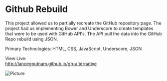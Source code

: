 Github Rebuild
==============

This project allowed us to partially recreate the GitHub repository page. The project had us implementing Bower and Underscore to create templates that were to be used with GitHub API's. The API pull the data into the GitHub Repo rebuild using JSON. 

Primary Technologies: 
HTML, CSS, JavaScript, Underscore, JSON

View Live: <br>
http://lancegputnam.github.io/gh-alternative

![Picture](https://farm3.staticflickr.com/2901/14534849297_d1f169e184_o.png)
